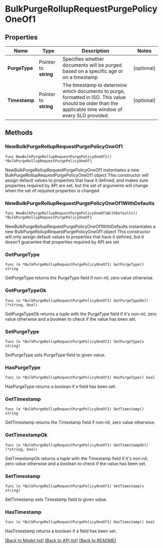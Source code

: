 # BulkPurgeRollupRequestPurgePolicyOneOf1

## Properties

Name | Type | Description | Notes
------------ | ------------- | ------------- | -------------
**PurgeType** | Pointer to **string** | Specifies whether documents will be purged based on a specific age or on a timestamp | [optional] 
**Timestamp** | Pointer to **string** | The timestamp to determine which documents to purge, formatted in ISO. This value should be older than the applicable time window of every SLO provided. | [optional] 

## Methods

### NewBulkPurgeRollupRequestPurgePolicyOneOf1

`func NewBulkPurgeRollupRequestPurgePolicyOneOf1() *BulkPurgeRollupRequestPurgePolicyOneOf1`

NewBulkPurgeRollupRequestPurgePolicyOneOf1 instantiates a new BulkPurgeRollupRequestPurgePolicyOneOf1 object
This constructor will assign default values to properties that have it defined,
and makes sure properties required by API are set, but the set of arguments
will change when the set of required properties is changed

### NewBulkPurgeRollupRequestPurgePolicyOneOf1WithDefaults

`func NewBulkPurgeRollupRequestPurgePolicyOneOf1WithDefaults() *BulkPurgeRollupRequestPurgePolicyOneOf1`

NewBulkPurgeRollupRequestPurgePolicyOneOf1WithDefaults instantiates a new BulkPurgeRollupRequestPurgePolicyOneOf1 object
This constructor will only assign default values to properties that have it defined,
but it doesn't guarantee that properties required by API are set

### GetPurgeType

`func (o *BulkPurgeRollupRequestPurgePolicyOneOf1) GetPurgeType() string`

GetPurgeType returns the PurgeType field if non-nil, zero value otherwise.

### GetPurgeTypeOk

`func (o *BulkPurgeRollupRequestPurgePolicyOneOf1) GetPurgeTypeOk() (*string, bool)`

GetPurgeTypeOk returns a tuple with the PurgeType field if it's non-nil, zero value otherwise
and a boolean to check if the value has been set.

### SetPurgeType

`func (o *BulkPurgeRollupRequestPurgePolicyOneOf1) SetPurgeType(v string)`

SetPurgeType sets PurgeType field to given value.

### HasPurgeType

`func (o *BulkPurgeRollupRequestPurgePolicyOneOf1) HasPurgeType() bool`

HasPurgeType returns a boolean if a field has been set.

### GetTimestamp

`func (o *BulkPurgeRollupRequestPurgePolicyOneOf1) GetTimestamp() string`

GetTimestamp returns the Timestamp field if non-nil, zero value otherwise.

### GetTimestampOk

`func (o *BulkPurgeRollupRequestPurgePolicyOneOf1) GetTimestampOk() (*string, bool)`

GetTimestampOk returns a tuple with the Timestamp field if it's non-nil, zero value otherwise
and a boolean to check if the value has been set.

### SetTimestamp

`func (o *BulkPurgeRollupRequestPurgePolicyOneOf1) SetTimestamp(v string)`

SetTimestamp sets Timestamp field to given value.

### HasTimestamp

`func (o *BulkPurgeRollupRequestPurgePolicyOneOf1) HasTimestamp() bool`

HasTimestamp returns a boolean if a field has been set.


[[Back to Model list]](../README.md#documentation-for-models) [[Back to API list]](../README.md#documentation-for-api-endpoints) [[Back to README]](../README.md)


